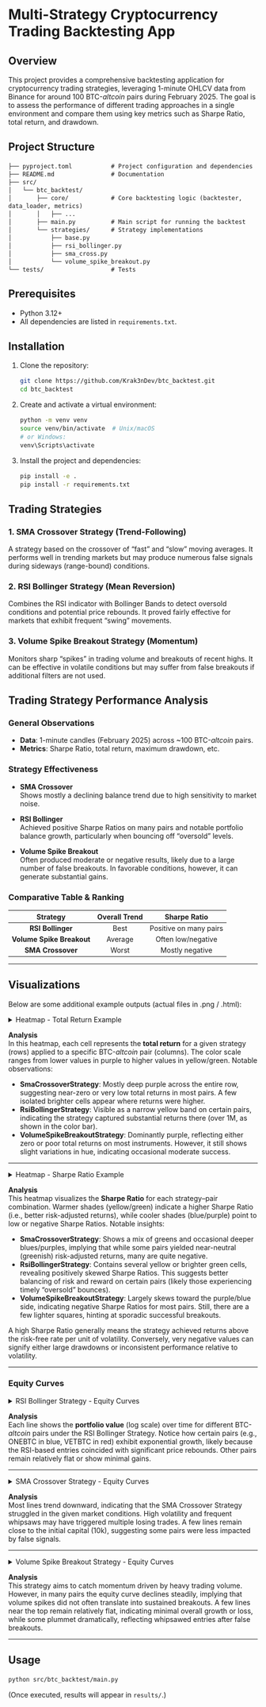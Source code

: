 
# Multi-Strategy Cryptocurrency Trading Backtesting App

## Overview
This project provides a comprehensive backtesting application for cryptocurrency trading strategies, leveraging 1-minute OHLCV data from Binance for around 100 BTC-*altcoin* pairs during February 2025. The goal is to assess the performance of different trading approaches in a single environment and compare them using key metrics such as Sharpe Ratio, total return, and drawdown.

## Project Structure
```
├── pyproject.toml           # Project configuration and dependencies
├── README.md                # Documentation
├── src/
│   └── btc_backtest/
│       ├── core/            # Core backtesting logic (backtester, data_loader, metrics)
│       │   ├── ...
│       ├── main.py          # Main script for running the backtest
│       └── strategies/      # Strategy implementations
│           ├── base.py
│           ├── rsi_bollinger.py
│           ├── sma_cross.py
│           └── volume_spike_breakout.py
└── tests/                   # Tests
```

## Prerequisites
- Python 3.12+
- All dependencies are listed in `requirements.txt`.

## Installation

1. Clone the repository:
   ```bash
   git clone https://github.com/Krak3nDev/btc_backtest.git
   cd btc_backtest
   ```
2. Create and activate a virtual environment:
   ```bash
   python -m venv venv
   source venv/bin/activate  # Unix/macOS
   # or Windows:
   venv\Scripts\activate
   ```
3. Install the project and dependencies:
   ```bash
   pip install -e .
   pip install -r requirements.txt
   ```

## Trading Strategies

### 1. SMA Crossover Strategy (Trend-Following)
A strategy based on the crossover of “fast” and “slow” moving averages. It performs well in trending markets but may produce numerous false signals during sideways (range-bound) conditions.

### 2. RSI Bollinger Strategy (Mean Reversion)
Combines the RSI indicator with Bollinger Bands to detect oversold conditions and potential price rebounds. It proved fairly effective for markets that exhibit frequent “swing” movements.

### 3. Volume Spike Breakout Strategy (Momentum)
Monitors sharp “spikes” in trading volume and breakouts of recent highs. It can be effective in volatile conditions but may suffer from false breakouts if additional filters are not used.

## Trading Strategy Performance Analysis

### General Observations
- **Data**: 1-minute candles (February 2025) across ~100 BTC-*altcoin* pairs.  
- **Metrics**: Sharpe Ratio, total return, maximum drawdown, etc.

### Strategy Effectiveness
- **SMA Crossover**  
  Shows mostly a declining balance trend due to high sensitivity to market noise.

- **RSI Bollinger**  
  Achieved positive Sharpe Ratios on many pairs and notable portfolio balance growth, particularly when bouncing off “oversold” levels.

- **Volume Spike Breakout**  
  Often produced moderate or negative results, likely due to a large number of false breakouts. In favorable conditions, however, it can generate substantial gains.

### Comparative Table & Ranking
| Strategy                   | Overall Trend       | Sharpe Ratio               |
|:--------------------------:|:-------------------:|:--------------------------:|
| **RSI Bollinger**         | Best                | Positive on many pairs     |
| **Volume Spike Breakout** | Average             | Often low/negative         |
| **SMA Crossover**         | Worst               | Mostly negative            |

---

## Visualizations

Below are some additional example outputs (actual files in .png / .html):

<details>
  <summary>Heatmap - Total Return Example</summary>
  <img src="src/btc_backtest/results/screenshots/heatmap_total_return.png" alt="Heatmap: total_return" style="max-width:900px;">
</details>

**Analysis**  
In this heatmap, each cell represents the **total return** for a given strategy (rows) applied to a specific BTC-*altcoin* pair (columns). The color scale ranges from lower values in purple to higher values in yellow/green. Notable observations:

- **SmaCrossoverStrategy**: Mostly deep purple across the entire row, suggesting near-zero or very low total returns in most pairs. A few isolated brighter cells appear where returns were higher.  
- **RsiBollingerStrategy**: Visible as a narrow yellow band on certain pairs, indicating the strategy captured substantial returns there (over 1M, as shown in the color bar).  
- **VolumeSpikeBreakoutStrategy**: Dominantly purple, reflecting either zero or poor total returns on most instruments. However, it still shows slight variations in hue, indicating occasional moderate success.

---

<details>
  <summary>Heatmap - Sharpe Ratio Example</summary>
  <img src="src/btc_backtest/results/screenshots/heatmap_sharpe_ratio.png" alt="Heatmap: sharpe_ratio" style="max-width:900px;">
</details>

**Analysis**  
This heatmap visualizes the **Sharpe Ratio** for each strategy–pair combination. Warmer shades (yellow/green) indicate a higher Sharpe Ratio (i.e., better risk-adjusted returns), while cooler shades (blue/purple) point to low or negative Sharpe Ratios. Notable insights:

- **SmaCrossoverStrategy**: Shows a mix of greens and occasional deeper blues/purples, implying that while some pairs yielded near-neutral (greenish) risk-adjusted returns, many are quite negative.  
- **RsiBollingerStrategy**: Contains several yellow or brighter green cells, revealing positively skewed Sharpe Ratios. This suggests better balancing of risk and reward on certain pairs (likely those experiencing timely “oversold” bounces).  
- **VolumeSpikeBreakoutStrategy**: Largely skews toward the purple/blue side, indicating negative Sharpe Ratios for most pairs. Still, there are a few lighter squares, hinting at sporadic successful breakouts.

A high Sharpe Ratio generally means the strategy achieved returns above the risk-free rate per unit of volatility. Conversely, very negative values can signify either large drawdowns or inconsistent performance relative to volatility.

---

### Equity Curves

<details>
  <summary>RSI Bollinger Strategy - Equity Curves</summary>
  <img src="src/btc_backtest/results/screenshots/RsiBollingerStrategy_equity.png" alt="RsiBollingerStrategy Equity Curves" style="max-width:900px;">
</details>

**Analysis**  
Each line shows the **portfolio value** (log scale) over time for different BTC-*altcoin* pairs under the RSI Bollinger Strategy. Notice how certain pairs (e.g., ONEBTC in blue, VETBTC in red) exhibit exponential growth, likely because the RSI-based entries coincided with significant price rebounds. Other pairs remain relatively flat or show minimal gains.

---

<details>
  <summary>SMA Crossover Strategy - Equity Curves</summary>
  <img src="src/btc_backtest/results/screenshots/SmaCrossoverStrategy_equity.png" alt="SmaCrossoverStrategy Equity Curves" style="max-width:900px;">
</details>

**Analysis**  
Most lines trend downward, indicating that the SMA Crossover Strategy struggled in the given market conditions. High volatility and frequent whipsaws may have triggered multiple losing trades. A few lines remain close to the initial capital (10k), suggesting some pairs were less impacted by false signals.

---

<details>
  <summary>Volume Spike Breakout Strategy - Equity Curves</summary>
  <img src="src/btc_backtest/results/screenshots/VolumeSpikeBreakoutStrategy_equity.png" alt="VolumeSpikeBreakoutStrategy Equity Curves" style="max-width:900px;">
</details>

**Analysis**  
This strategy aims to catch momentum driven by heavy trading volume. However, in many pairs the equity curve declines steadily, implying that volume spikes did not often translate into sustained breakouts. A few lines near the top remain relatively flat, indicating minimal overall growth or loss, while some plummet dramatically, reflecting whipsawed entries after false breakouts.

---

## Usage
```bash
python src/btc_backtest/main.py
```
(Once executed, results will appear in `results/`.)
